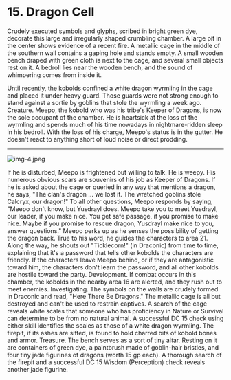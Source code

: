 # 15. Dragon Cell

Crudely executed symbols and glyphs, scribed in bright green dye, decorate this large and irregularly shaped crumbling chamber. A large pit in the center shows evidence of a recent fire. A metallic cage in the middle of the southern wall contains a gaping hole and stands empty. A small wooden bench draped with green cloth is next to the cage, and several small objects rest on it. A bedroll lies near the wooden bench, and the sound of whimpering comes from inside it.

Until recently, the kobolds confined a white dragon wyrmling in the cage and placed it under heavy guard. Those guards were not strong enough to stand against a sortie by goblins that stole the wyrmling a week ago.
Creature. Meepo, the kobold who was his tribe's Keeper of Dragons, is now the sole occupant of the chamber. He is heartsick at the loss of the wyrmling and spends much of his time nowadays in nightmare-ridden sleep in his bedroll. With the loss of his charge, Meepo's status is in the gutter. He doesn't react to anything short of loud noise or direct prodding.

---

![img-4.jpeg](DDIA06%20-%20Sunless%20Citadel_img-4.jpeg)

If he is disturbed, Meepo is frightened but willing to talk. He is weepy. His numerous obvious scars are souvenirs of his job as Keeper of Dragons. If he is asked about the cage or queried in any way that mentions a dragon, he says, "The clan's dragon ... we lost it. The wretched goblins stole Calcryx, our dragon!"
To all other questions, Meepo responds by saying, "Meepo don't know, but Yusdrayl does. Meepo take you to meet Yusdrayl, our leader, if you make nice. You get safe passage, if you promise to make nice. Maybe if you promise to rescue dragon, Yusdrayl make nice to you, answer questions."
Meepo perks up as he senses the possibility of getting the dragon back. True to his word, he guides the characters to area 21. Along the way, he shouts out "Ticklecorn!" (in Draconic) from time to time, explaining that it's a password that tells other kobolds the characters are friendly. If the characters leave Meepo behind, or if they are antagonistic toward him, the characters don't learn the password, and all other kobolds are hostile toward the party.
Development. If combat occurs in this chamber, the kobolds in the nearby area 16 are alerted, and they rush out to meet enemies.
Investigating. The symbols on the walls are crudely formed in Draconic and read, "Here There Be Dragons." The metallic cage is all but destroyed and can't be used to restrain captives. A search of the cage reveals white scales that someone who has proficiency in Nature or Survival can determine to be from no natural animal. A successful DC 15 check using either skill identifies the scales as those of a white dragon wyrmling. The firepit, if its ashes are sifted, is found to hold charred bits of kobold bones and armor.
Treasure. The bench serves as a sort of tiny altar. Resting on it are containers of green dye, a paintbrush made of goblin-hair bristles, and four tiny jade figurines of dragons (worth 15 gp each). A thorough search of the firepit and a successful DC 15 Wisdom (Perception) check reveals another jade figurine.